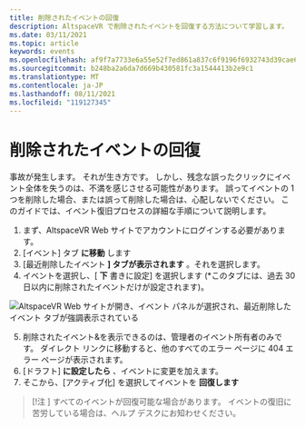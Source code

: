 ```yaml
---
title: 削除されたイベントの回復
description: AltspaceVR で削除されたイベントを回復する方法について学習します。
ms.date: 03/11/2021
ms.topic: article
keywords: events
ms.openlocfilehash: af9f7a7733e6a55e52f7ed861a837c6f9196f6932743d39cae69688e4717b9c6
ms.sourcegitcommit: b248ba2a6da7d669b430581fc3a1544413b2e9c1
ms.translationtype: MT
ms.contentlocale: ja-JP
ms.lasthandoff: 08/11/2021
ms.locfileid: "119127345"
---
```

# <a name="recovering-deleted-events"></a>削除されたイベントの回復

事故が発生します。 それが生き方です。 しかし、残念な誤ったクリックにイベント全体を失うのは、不満を感じさせる可能性があります。 誤ってイベントの 1 つを削除した場合、または誤って削除した場合は、心配しないでください。 このガイドでは、イベント復旧プロセスの詳細な手順について説明します。

1. まず、AltspaceVR Web サイトでアカウントにログインする必要があります。
2. [イベント] タブ **に移動** します
3. [最近削除したイベント **] タブが表示されます** 。それを選択します。
4. イベントを選択し、[ **下** 書きに設定] を選択します (*このタブには、過去 30 日以内に削除されたイベントだけが設定されます)。

![AltspaceVR Web サイトが開き、イベント パネルが選択され、最近削除したイベント タブが強調表示されている](images/recovering-deleted-events.png)

5. 削除されたイベント&を表示できるのは、管理者のイベント所有者のみです。 ダイレクト リンクに移動すると、他のすべてのエラー ページに 404 エラー ページが表示されます。
6. [ドラフト] **に設定したら** 、イベントに変更を加えます。
7. そこから、[アクティブ化] を選択してイベントを **回復します**

> [!注 ] すべてのイベントが回復可能な場合があります。 イベントの復旧に苦労している場合は、ヘルプ デスクにお知わせください。